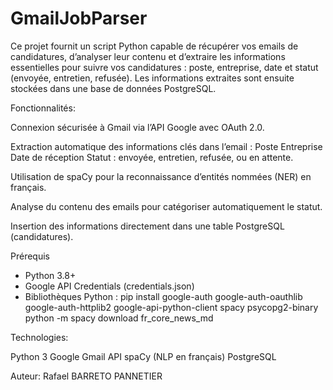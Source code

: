 # GmailJobParser

Ce projet fournit un script Python capable de récupérer vos emails de candidatures, d’analyser leur contenu et d’extraire les informations essentielles pour suivre vos candidatures : poste, entreprise, date et statut (envoyée, entretien, refusée). Les informations extraites sont ensuite stockées dans une base de données PostgreSQL.

Fonctionnalités:

Connexion sécurisée à Gmail via l’API Google avec OAuth 2.0.

Extraction automatique des informations clés dans l’email : Poste Entreprise Date de réception Statut : envoyée, entretien, refusée, ou en attente.

Utilisation de spaCy pour la reconnaissance d’entités nommées (NER) en français.

Analyse du contenu des emails pour catégoriser automatiquement le statut.

Insertion des informations directement dans une table PostgreSQL (candidatures).

Prérequis

- Python 3.8+
- Google API Credentials (credentials.json)
- Bibliothèques Python : pip install google-auth google-auth-oauthlib google-auth-httplib2 google-api-python-client spacy psycopg2-binary python -m spacy download fr_core_news_md

Technologies:

Python 3
Google Gmail API
spaCy (NLP en français)
PostgreSQL

Auteur: Rafael BARRETO PANNETIER
